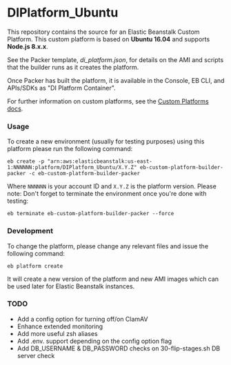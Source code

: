 DIPlatform_Ubuntu
=======================
This repository contains the source for an Elastic Beanstalk Custom Platform.
This custom platform is based on **Ubuntu 16.04** and supports **Node.js 8.x.x**.

See the Packer template, *di_platform.json*, for details on the AMI and
scripts that the builder runs as it creates the platform.

Once Packer has built the platform, it is available in the Console,
EB CLI, and APIs/SDKs as "DI Platform Container".

For further information on custom platforms, see the
[Custom Platforms docs](http://docs.aws.amazon.com/elasticbeanstalk/latest/dg/custom-platforms.html).

### Usage
To create a new environment (usually for testing purposes) using this platform please run the following command:
```
eb create -p "arn:aws:elasticbeanstalk:us-east-1:NNNNNN:platform/DIPlatform_Ubuntu/X.Y.Z" eb-custom-platform-builder-packer -c eb-custom-platform-builder-packer
```
Where `NNNNNN` is your account ID and `X.Y.Z` is the platform version.
Please note: Don't forget to terminate the environment once you're done with testing:

```
eb terminate eb-custom-platform-builder-packer --force
```

### Development
To change the platform, please change any relevant files and issue the following command:
```
eb platform create
```
It will create a new version of the platform and new AMI images which can be used later for Elastic Beanstalk instances.


### TODO
* Add a config option for turning off/on ClamAV
* Enhance extended monitoring
* Add more useful zsh aliases
* Add .env.<suffix> support depending on the config option flag
* Add DB_USERNAME & DB_PASSWORD checks on 30-flip-stages.sh DB server check
